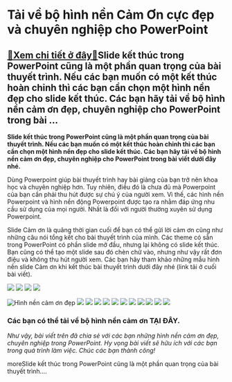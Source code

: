 Tải về bộ hình nền Cảm Ơn cực đẹp và chuyên nghiệp cho PowerPoint
=================================================================

[:gift:Xem chi tiết ở đây:gift:](https://hddtvn.com/tai-ve-bo-hinh-nen-cam-on-cuc-dep-va-chuyen-nghiep-cho-powerpoint/)Slide kết thúc trong PowerPoint cũng là một phần quan trọng của bài thuyết trình. Nếu các bạn muốn có một kết thúc hoàn chỉnh thì các bạn cần chọn một hình nền đẹp cho slide kết thúc. Các bạn hãy tải về bộ hình nền cảm ơn đẹp, chuyên nghiệp cho PowerPoint trong bài …
---------------------------------------------------------------------------------------------------------------------------------------------------------------------------------------------------------------------------------------------------------------------------

**Slide kết thúc trong PowerPoint cũng là một phần quan trọng của bài thuyết trình. Nếu các bạn muốn có một kết thúc hoàn chỉnh thì các bạn cần chọn một hình nền đẹp cho slide kết thúc. Các bạn hãy tải về bộ hình nền cảm ơn đẹp, chuyên nghiệp cho PowerPoint trong bài viết dưới đây nhé.**


Dùng Powerpoint giúp bài thuyết trình hay bài giảng của bạn trở nên khoa học và chuyên nghiệp hơn. Tuy nhiên, điều đó là chưa đủ mà Powerpoint của bạn cần phải thu hút được sự chú ý của người xem. Vì thế, các hình nền Powerpoint và hình nền động Powerpoint được tạo ra nhằm đáp ứng nhu cầu sử dụng của mọi người. Nhất là đối với người thường xuyên sử dụng Powerpoint.


Slide Cảm ơn là quãng thời gian cuối để bạn có thể gửi lời cảm ơn cũng như những câu nói tổng kết cho bài thuyết trình của mình. Các theme có sẵn trong PowerPoint có phần slide mở đầu, nhưng lại không có slide kết thúc. Bạn cũng có thể tạo một slide sau đó chèn chữ vào, nhưng như vậy rất đơn điệu và không thu hút người xem. Các bạn hãy tham khảo những mẫu hình nền slide Cảm ơn khi kết thúc bài thuyết trình dưới đây nhé (link tải ở cuối bài viết).


![](https://hddtvn.com/wp-content/uploads/2021/01/thank-you.jpg) ![](https://hddtvn.com/wp-content/uploads/2021/01/thank-you-from-christian-vision-alliance.jpg) ![](https://hddtvn.com/wp-content/uploads/2021/01/thank-you-lettering_1262-6963.jpg) ![](https://hddtvn.com/wp-content/uploads/2021/01/unnamed.jpg)


![Hình nền cảm ơn đẹp](https://hddtvn.com/wp-content/uploads/2021/01/PowerPoint-hinh-nen-cam-on-1-1024x596-1.jpg) ![](https://hddtvn.com/wp-content/uploads/2021/01/PowerPoint-hinh-nen-cam-on-2.jpg) ![](https://hddtvn.com/wp-content/uploads/2021/01/PowerPoint-hinh-nen-cam-on-3.jpg) ![](https://hddtvn.com/wp-content/uploads/2021/01/PowerPoint-hinh-nen-cam-on-4.jpg) ![](https://hddtvn.com/wp-content/uploads/2021/01/PowerPoint-hinh-nen-cam-on-5.jpg) ![](https://hddtvn.com/wp-content/uploads/2021/01/PowerPoint-hinh-nen-cam-on-6.jpg) ![](https://hddtvn.com/wp-content/uploads/2021/01/PowerPoint-hinh-nen-cam-on-7.jpg) ![](https://hddtvn.com/wp-content/uploads/2021/01/PowerPoint-hinh-nen-cam-on-8.jpg) ![](https://hddtvn.com/wp-content/uploads/2021/01/PowerPoint-hinh-nen-cam-on-9.jpg) ![](https://hddtvn.com/wp-content/uploads/2021/01/PowerPoint-hinh-nen-cam-on-10.jpg) ![](https://hddtvn.com/wp-content/uploads/2021/01/PowerPoint-hinh-nen-cam-on-11.jpg) ![](https://hddtvn.com/wp-content/uploads/2021/01/PowerPoint-hinh-nen-cam-on-12.jpg)


### Các bạn có thể tải về bộ hình nền cảm ơn TẠI ĐÂY.


*Như vậy, bài viết trên đã chia sẻ với các bạn những hình nền cảm ơn đẹp, chuyên nghiệp trong PowerPoint. Hy vọng bài viết sẽ hữu ích với các bạn trong quá trình làm việc. Chúc các bạn thành công!*


moreSlide kết thúc trong PowerPoint cũng là một phần quan trọng của bài thuyết trình….


